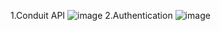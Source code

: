 1.Conduit API
![image](https://github.com/user-attachments/assets/634215ff-da5c-47d4-b910-fcfe8c8856ef)
2.Authentication
![image](https://github.com/user-attachments/assets/de2ca4e8-7af9-4e09-9096-274a380750ce)


